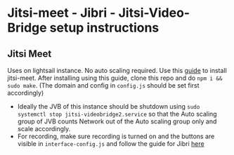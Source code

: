 # Jitsi-meet - Jibri - Jitsi-Video-Bridge setup instructions

## Jitsi Meet

Uses on lightsail instance. No auto scaling required.
Use this [guide](https://jitsi.github.io/handbook/docs/devops-guide/devops-guide-quickstart) to install jitsi-meet. After installing using this guide, clone this repo and do `npm i && sudo make`. (The domain and config in `config.js` should be set first accordingly)

- Ideally the JVB of this instance should be shutdown using `sudo systemctl stop jitsi-videobridge2.service` so that the Auto scaling group of JVB counts Network out of the Auto scaling group only and scale accordingly.
- For recording, make sure recording is turned on and the buttons are visible in `interface-config.js` and follow the guide for Jibri [here](https://github.com/surepassio/jibri-essentials/edit/master/README.md)
